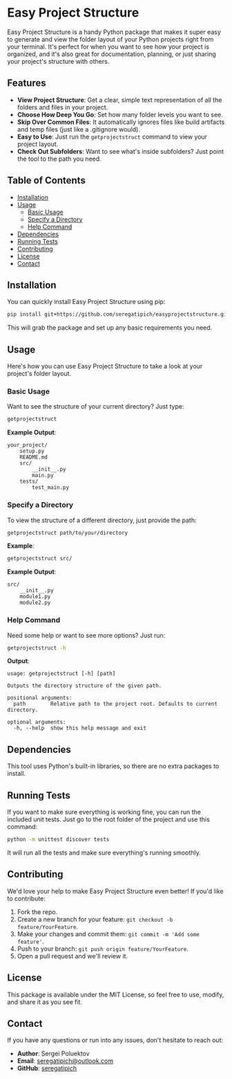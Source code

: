 # Easy Project Structure

Easy Project Structure is a handy Python package that makes it super easy to generate and view the folder layout of your Python projects right from your terminal. It's perfect for when you want to see how your project is organized, and it's also great for documentation, planning, or just sharing your project's structure with others.

## Features

- **View Project Structure**: Get a clear, simple text representation of all the folders and files in your project.
- **Choose How Deep You Go**: Set how many folder levels you want to see.
- **Skip Over Common Files**: It automatically ignores files like build artifacts and temp files (just like a .gitignore would).
- **Easy to Use**: Just run the `getprojectstruct` command to view your project layout.
- **Check Out Subfolders**: Want to see what's inside subfolders? Just point the tool to the path you need.

## Table of Contents

- [Installation](#installation)
- [Usage](#usage)
  - [Basic Usage](#basic-usage)
  - [Specify a Directory](#specify-a-directory)
  - [Help Command](#help-command)
- [Dependencies](#dependencies)
- [Running Tests](#running-tests)
- [Contributing](#contributing)
- [License](#license)
- [Contact](#contact)

## Installation

You can quickly install Easy Project Structure using pip:

```sh
pip install git+https://github.com/seregatipich/easyprojectstructure.git
```

This will grab the package and set up any basic requirements you need.

## Usage

Here's how you can use Easy Project Structure to take a look at your project's folder layout.

### Basic Usage

Want to see the structure of your current directory? Just type:

```sh
getprojectstruct
```

**Example Output**:

```shell
your_project/
    setup.py
    README.md
    src/
        __init__.py
        main.py
    tests/
        test_main.py
```

### Specify a Directory

To view the structure of a different directory, just provide the path:

```sh
getprojectstruct path/to/your/directory
```

**Example**:

```sh
getprojectstruct src/
```

**Example Output**:

```shell
src/
    __init__.py
    module1.py
    module2.py
```

### Help Command

Need some help or want to see more options? Just run:

```sh
getprojectstruct -h
```

**Output**:

```text
usage: getprojectstruct [-h] [path]

Outputs the directory structure of the given path.

positional arguments:
  path        Relative path to the project root. Defaults to current directory.

optional arguments:
  -h, --help  show this help message and exit
```

## Dependencies

This tool uses Python's built-in libraries, so there are no extra packages to install.

## Running Tests

If you want to make sure everything is working fine, you can run the included unit tests. Just go to the root folder of the project and use this command:

```sh
python -m unittest discover tests
```

It will run all the tests and make sure everything's running smoothly.

## Contributing

We'd love your help to make Easy Project Structure even better! If you'd like to contribute:

1. Fork the repo.
2. Create a new branch for your feature: `git checkout -b feature/YourFeature`.
3. Make your changes and commit them: `git commit -m 'Add some feature'`.
4. Push to your branch: `git push origin feature/YourFeature`.
5. Open a pull request and we'll review it.

## License

This package is available under the MIT License, so feel free to use, modify, and share it as you see fit.

## Contact

If you have any questions or run into any issues, don't hesitate to reach out:

- **Author**: Sergei Poluektov
- **Email**: [seregatipich@outlook.com](mailto:seregatipich@outlook.com)
- **GitHub**: [seregatipich](https://github.com/seregatipich)
